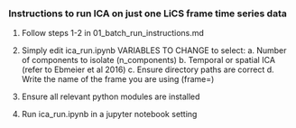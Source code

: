 ### Instructions to run ICA on just one LiCS frame time series data ###

1. Follow steps 1-2 in 01_batch_run_instructions.md

2. Simply edit ica_run.ipynb VARIABLES TO CHANGE to select:
   a. Number of components to isolate (n_components)
   b. Temporal or spatial ICA (refer to Ebmeier et al 2016)
   c. Ensure directory paths are correct
   d. Write the name of the frame you are using (frame=)

4. Ensure all relevant python modules are installed

5. Run ica_run.ipynb in a jupyter notebook setting
